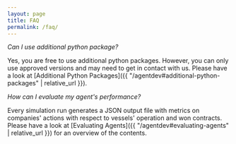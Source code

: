 ```yaml
---
layout: page
title: FAQ
permalink: /faq/
---
```


*Can I use additional python package?*

Yes, you are free to use additional python packages.
However, you can only use approved versions and may need to get in contact with us.
Please have a look at [Additional Python Packages]({{ "/agentdev#additional-python-packages" | relative_url }}).

*How can I evaluate my agent's performance?*

Every simulation run generates a JSON output file with metrics on companies' actions with respect to vessels' operation and won contracts.
Please have a look at [Evaluating Agents]({{ "/agentdev#evaluating-agents" | relative_url }}) for an overview of the contents.
